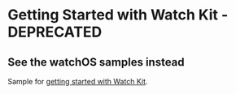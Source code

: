 # Getting Started with Watch Kit - DEPRECATED

## See the watchOS samples instead

Sample for [getting started with Watch Kit](https://docs.microsoft.com/xamarin/ios/watchos/get-started/).
